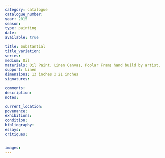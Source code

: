 ```yaml
---
category: catalogue
catalogue_number: 
year: 2015
season: 
type: painting
date:
available: true

title: Substantial
title_variation: 
series: 
medium: Oil
materials: Oil Paint, Linen Canvas, Poplar Frame hand build by artist.
support: Linen
dimensions: 13 inches X 21 inches
signatures:

comments:
description:
notes:

current_location:
povenance:
exhibitions:
condition:
bibliography:
essays:
critiques:


images:
---
```



